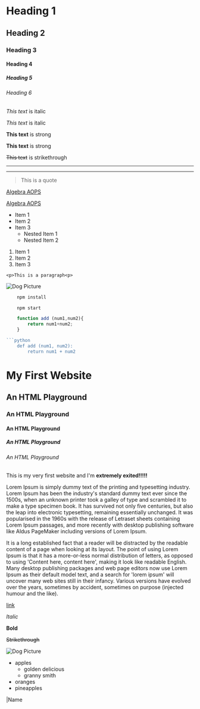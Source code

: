 <!-- Headings -->
# Heading 1
## Heading 2
### Heading 3
#### Heading 4
##### Heading 5
###### Heading 6
<!-- Italics -->
*This text* is italic

_This text_ is italic

<!-- Strong -->
**This text** is strong

__This text__ is strong

<!-- Strikethrough -->

~~This text~~ is strikethrough

<!-- Horizontal Rule -->

---

___

<!-- Blockquote -->
> This is a quote

<!-- Links -->
[Algebra AOPS](https://bellevue.aopsacademy.org/)

[Algebra AOPS](https://bellevue.aopsacademy.org/)

<!-- UL -->
* Item 1
* Item 2
* Item 3
    * Nested Item 1
    * Nested Item 2

<!-- OL -->
1. Item 1
1. Item 2
1. Item 3

<!-- Inline Code Block -->
`<p>This is a paragraph<p>`

<!-- Images -->
![Dog Picture](https://iso.500px.com/wp-content/uploads/2015/08/dog1_Cover-1500x1000.jpeg)

<!-- Github Markdown -->

<!-- Code Blocks -->
```bash
    npm install

    npm start
```

```javascript
    function add (num1,num2){
        return num1+num2;
    }

```python
    def add (num1, num2):
        return num1 + num2
```





# My First Website
## An HTML Playground
### An HTML Playground
#### An HTML Playground
##### An HTML Playground
###### An HTML Playground

This is my very first website and I'm **extremely exited!!!!!**

<p> Lorem Ipsum is simply dummy text of the printing and typesetting industry. Lorem Ipsum has been the industry's standard dummy text ever since the 1500s, when an unknown printer took a galley of type and scrambled it to make a type specimen book. It has survived not only five centuries, but also the leap into electronic typesetting, remaining essentially unchanged. It was popularised in the 1960s with the release of Letraset sheets containing Lorem Ipsum passages, and more recently with desktop publishing software like Aldus PageMaker including versions of Lorem Ipsum.

<p> It is a long established fact that a reader will be distracted by the readable content of a page when looking at its layout. The point of using Lorem Ipsum is that it has a more-or-less normal distribution of letters, as opposed to using 'Content here, content here', making it look like readable English. Many desktop publishing packages and web page editors now use Lorem Ipsum as their default model text, and a search for 'lorem ipsum' will uncover many web sites still in their infancy. Various versions have evolved over the years, sometimes by accident, sometimes on purpose (injected humour and the like).

[link](https://bellevue.aopsacademy.org/)

*Italic*

**Bold**

~~Strikethrough~~

![Dog Picture](https://images.pexels.com/photos/1108099/pexels-photo-1108099.jpeg?cs=srgb&dl=adorable-animal-breed-1108099.jpg&fm=jpg)

* apples
    * golden delicious
    * granny smith
* oranges
* pineapples

|Name
